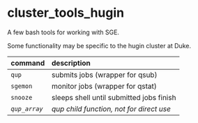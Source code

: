# cluster_tools_hugin
A few bash tools for working with SGE.

Some functionality may be specific to the hugin cluster at Duke.

| command | description |
| --- | :--- |
| `qup` | submits jobs (wrapper for qsub) |
| `sgemon` | monitor jobs (wrapper for qstat) |
| `snooze` | sleeps shell until submitted jobs finish |
| *`qup_array`* | *qup child function, not for direct use* |
